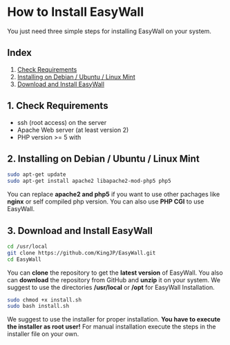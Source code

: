 # How to Install EasyWall

You just need three simple steps for installing EasyWall on your system.

## Index

1. [Check Requirements](#require)
2. [Installing on Debian / Ubuntu / Linux Mint](#debian)
3. [Download and Install EasyWall](#easywall)

## <a name="require"></a> 1. Check Requirements

- ssh (root access) on the server
- Apache Web server (at least version 2)
- PHP version >= 5 with

## <a name="debian"></a> 2. Installing on Debian / Ubuntu / Linux Mint

```sh
sudo apt-get update
sudo apt-get install apache2 libapache2-mod-php5 php5
```

You can replace **apache2 and php5** if you want to use other pachages like **nginx** or self compiled php version. You can also use **PHP CGI** to use EasyWall.

## <a name="easywall"></a> 3. Download and Install EasyWall

```sh
cd /usr/local
git clone https://github.com/KingJP/EasyWall.git
cd EasyWall
```

You can **clone** the repository to get the **latest version** of EasyWall. You also can **download** the repository from GitHub and **unzip** it on your system.
We suggest to use the directories **/usr/local** or **/opt** for EasyWall Installation.

```sh
sudo chmod +x install.sh
sudo bash install.sh
```

We suggest to use the installer for proper installation. **You have to execute the installer as root user!** For manual installation execute the steps in the installer file on your own.
